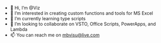 - 👋 Hi, I’m @Viz
- 👀 I’m interested in creating custom functions and tools for MS Excel
- 🌱 I’m currently learning type scripts
- 💞️ I’m looking to collaborate on VSTO, Office Scripts, PowerApps, and Lambda
- 📫 You can reach me on mbvisu@live.com

<!---
Vizgyan/Vizgyan is a ✨ special ✨ repository because its `README.md` (this file) appears on your GitHub profile.
You can click the Preview link to take a look at your changes.
--->
